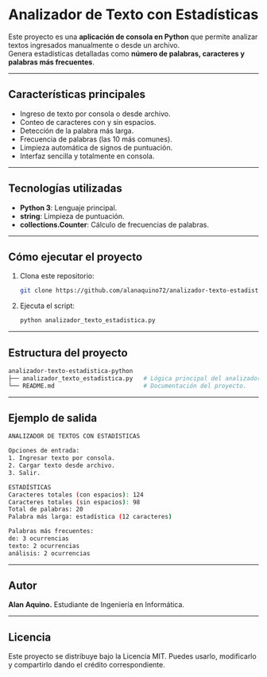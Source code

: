 # Analizador de Texto con Estadísticas

Este proyecto es una **aplicación de consola en Python** que permite analizar textos ingresados manualmente o desde un archivo.  
Genera estadísticas detalladas como **número de palabras, caracteres y palabras más frecuentes**.

---

## Características principales

- Ingreso de texto por consola o desde archivo.  
- Conteo de caracteres con y sin espacios.  
- Detección de la palabra más larga.  
- Frecuencia de palabras (las 10 más comunes).  
- Limpieza automática de signos de puntuación.  
- Interfaz sencilla y totalmente en consola.

---

## Tecnologías utilizadas

- **Python 3**: Lenguaje principal.  
- **string**: Limpieza de puntuación.  
- **collections.Counter**: Cálculo de frecuencias de palabras.

---

## Cómo ejecutar el proyecto

1. Clona este repositorio:
   ```bash
   git clone https://github.com/alanaquino72/analizador-texto-estadistica-python.git
   ```

2. Ejecuta el script:
   ```bash
   python analizador_texto_estadistica.py
   ```
   
---

## Estructura del proyecto

```bash
analizador-texto-estadistica-python
├── analizador_texto_estadistica.py   # Lógica principal del analizador.
└── README.md                         # Documentación del proyecto.
```

---

## Ejemplo de salida

```bash
ANALIZADOR DE TEXTOS CON ESTADÍSTICAS

Opciones de entrada:
1. Ingresar texto por consola.
2. Cargar texto desde archivo.
3. Salir.

ESTADÍSTICAS
Caracteres totales (con espacios): 124
Caracteres totales (sin espacios): 98
Total de palabras: 20
Palabra más larga: estadística (12 caracteres)

Palabras más frecuentes:
de: 3 ocurrencias
texto: 2 ocurrencias
análisis: 2 ocurrencias
```

---

## Autor

**Alan Aquino.**
Estudiante de Ingeniería en Informática.


---

## Licencia

Este proyecto se distribuye bajo la Licencia MIT.
Puedes usarlo, modificarlo y compartirlo dando el crédito correspondiente.
